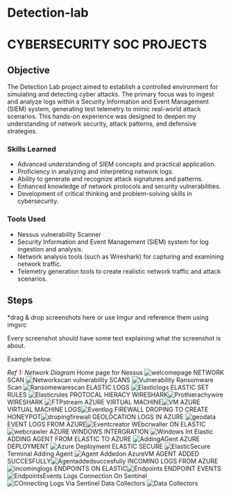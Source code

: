 # Detection-lab
# CYBERSECURITY SOC PROJECTS

## Objective


The Detection Lab project aimed to establish a controlled environment for simulating and detecting cyber attacks. The primary focus was to ingest and analyze logs within a Security Information and Event Management (SIEM) system, generating test telemetry to mimic real-world attack scenarios. This hands-on experience was designed to deepen my understanding of network security, attack patterns, and defensive strategies.

### Skills Learned


- Advanced understanding of SIEM concepts and practical application.
- Proficiency in analyzing and interpreting network logs.
- Ability to generate and recognize attack signatures and patterns.
- Enhanced knowledge of network protocols and security vulnerabilities.
- Development of critical thinking and problem-solving skills in cybersecurity.

### Tools Used

- Nessus vulnerability Scanner
- Security Information and Event Management (SIEM) system for log ingestion and analysis.
- Network analysis tools (such as Wireshark) for capturing and examining network traffic.
- Telemetry generation tools to create realistic network traffic and attack scenarios.

## Steps
*drag & drop screenshots here or use Imgur and reference them using imgsrc

Every screenshot should have some text explaining what the screenshot is about.

Example below.

*Ref 1: Network Diagram* Home page for Nessus ![welcomepage](https://github.com/Seniorcaptain/Detection-lab/assets/36276653/a3d2777f-ef21-478c-bf4e-5020c85e4d1b)
NETWORK SCAN ![Networkscan](https://github.com/Seniorcaptain/Detection-lab/assets/36276653/ae02bab6-5d8a-4ee6-8330-8f415da6d4cc)
vulnerability SCANS ![Vulnerability](https://github.com/Seniorcaptain/Detection-lab/assets/36276653/d3e5ee4e-d85f-49b6-af8d-f1f80e9b92ee)
Ransomware Scan ![Ransomewarescan](https://github.com/Seniorcaptain/Detection-lab/assets/36276653/aef36427-b372-4db1-b569-d974faa9bf81)
ELASTIC LOGS ![Elasticlogs](https://github.com/Seniorcaptain/Detection-lab/assets/36276653/916f306a-0209-4c8d-a56a-2e1b017e0e65)
ELASTIC SET RULES ![Elasticrules](https://github.com/Seniorcaptain/Detection-lab/assets/36276653/a67874d4-2765-43cf-bcd4-37c9b52a74dc)
PROTOCAL HIERACY WIRESHARK![Prothierachywire](https://github.com/Seniorcaptain/Detection-lab/assets/36276653/e4ade90d-d63c-4c84-98d6-44e94b221891)
WIRESHARK ![FTPstream](https://github.com/Seniorcaptain/Detection-lab/assets/36276653/dfdd9dfe-489e-45ec-a8bb-1d4a1cb29ccf)
AZURE VIRTUAL MACHINE![VM](https://github.com/Seniorcaptain/Detection-lab/assets/36276653/6bc93174-1e9f-41f9-92c9-5f884557361d)
AZURE VIRTUAL MACHINE LOGS![Eventlog](https://github.com/Seniorcaptain/Detection-lab/assets/36276653/662bd227-fd15-457d-a7bb-855861ec3d7f)
FIREWALL DROPING TO CREATE HONEYPOT![dropingfirewall](https://github.com/Seniorcaptain/Detection-lab/assets/36276653/3279d4f2-bdfe-4eac-a1ef-cee38c089f6a)
GEOLOCATION LOGS IN AZURE ![geodata](https://github.com/Seniorcaptain/Detection-lab/assets/36276653/ca1535ef-7a3a-4613-b465-3584f2bb2aff)
EVENT LOGS FROM AZURE![Eventcreator](https://github.com/Seniorcaptain/Detection-lab/assets/36276653/43b15497-ef75-43a0-ac56-eb9e40416146)
WEbcrwaller ON ELASTIC![webcrawler](https://github.com/Seniorcaptain/Detection-lab/assets/36276653/17b54161-19be-41e9-90d4-c7205ce8c95a)
AZURE WINDOWS INTERGRATION ![Windows Int Elastic](https://github.com/Seniorcaptain/Detection-lab/assets/36276653/7da3cca1-eb71-47b6-bac4-77cf2c91298c)
ADDING AGENT FROM ELASTIC TO AZURE ![AddingAGent](https://github.com/Seniorcaptain/Detection-lab/assets/36276653/4a50291a-4d66-4260-9771-29b95d79e572)
AZURE DEPLOYMENT ![Azure Deployment](https://github.com/Seniorcaptain/Detection-lab/assets/36276653/58f1c561-70bb-480f-8b06-16873966ba50)
ELASTIC SECURE ![ElasticSecure](https://github.com/Seniorcaptain/Detection-lab/assets/36276653/dd7eb577-41bd-43bd-a8c8-162a9120caa1)
Terminal Adding Agent ![Agent Addedon AzureVM](https://github.com/Seniorcaptain/Detection-lab/assets/36276653/d1832ed5-e3a8-43e4-8a65-caac58730b0e)
AGENT ADDED SUCCESFULLY![Agentaddedsuccesfully](https://github.com/Seniorcaptain/Detection-lab/assets/36276653/a71e4a26-e1f9-451c-9df7-4acccd98879f)
INCOMING LOGS FROM AZURE![incominglogs](https://github.com/Seniorcaptain/Detection-lab/assets/36276653/b89f3cde-cc92-4cd4-be79-317f620049c2)
ENDPOINTS ON ELASTIC![Endpoints](https://github.com/Seniorcaptain/Detection-lab/assets/36276653/ba7ecade-2893-4e88-8f4a-7394116c2957)
ENDPOINT EVENTS ![EndpointsEvents](https://github.com/Seniorcaptain/Detection-lab/assets/36276653/e5ef09fa-f0b3-494e-bf6b-7f2db8786e4f)
Logs Connection On Sentinel![COnnecting Logs Via Sentinel](https://github.com/Seniorcaptain/Detection-lab/assets/36276653/c9ffbfc7-06cf-4c79-a464-5694184112ed)
Data Collectors ![Data Collectors](https://github.com/Seniorcaptain/Detection-lab/assets/36276653/2d5f5882-cd1e-477c-8b54-c91a98d82644)






